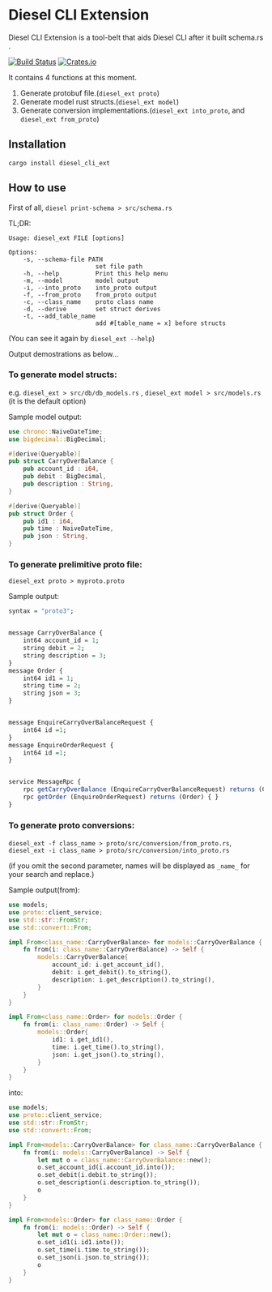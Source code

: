 # Diesel CLI Extension

Diesel CLI Extension is a tool-belt that aids Diesel CLI after it built schema.rs .

[![Build Status](https://travis-ci.org/abbychau/diesel_cli_ext.svg)](https://travis-ci.org/abbychau/diesel_cli_ext)
[![Crates.io](https://img.shields.io/crates/v/diesel_cli_ext.svg)](https://crates.io/crates/diesel_cli_ext)
<!-- [![Coverage Status](https://coveralls.io/repos/github/abbychau/diesel_cli_ext/badge.svg?branch=master)](https://coveralls.io/github/abbychau/diesel_cli_ext?branch=master) -->

It contains 4 functions at this moment.
1. Generate protobuf file.(`diesel_ext proto`)
2. Generate model rust structs.(`diesel_ext model`)
3. Generate conversion implementations.(`diesel_ext into_proto`, and `diesel_ext from_proto`)

## Installation
`cargo install diesel_cli_ext`

## How to use
First of all, `diesel print-schema > src/schema.rs` 

TL;DR: 

```
Usage: diesel_ext FILE [options]

Options:
    -s, --schema-file PATH
                        set file path
    -h, --help          Print this help menu
    -m, --model         model output
    -i, --into_proto    into_proto output
    -f, --from_proto    from_proto output
    -c, --class_name    proto class name
    -d, --derive        set struct derives
    -t, --add_table_name 
                        add #[table_name = x] before structs
```

(You can see it again by `diesel_ext --help`)

Output demostrations as below...


### To generate model structs:
e.g. `diesel_ext > src/db/db_models.rs` , `diesel_ext model > src/models.rs` (it is the default option)

Sample model output:
``` rust
use chrono::NaiveDateTime;
use bigdecimal::BigDecimal;

#[derive(Queryable)]
pub struct CarryOverBalance {
    pub account_id : i64,
    pub debit : BigDecimal,
    pub description : String,
}

#[derive(Queryable)]
pub struct Order {
    pub id1 : i64,
    pub time : NaiveDateTime,
    pub json : String,
}
```

### To generate prelimitive proto file:
`diesel_ext proto > myproto.proto`

Sample output:
``` r
syntax = "proto3";


message CarryOverBalance {
    int64 account_id = 1;
    string debit = 2;
    string description = 3;
}
message Order {
    int64 id1 = 1;
    string time = 2;
    string json = 3;
}


message EnquireCarryOverBalanceRequest {
    int64 id =1;
}
message EnquireOrderRequest {
    int64 id =1;
}


service MessageRpc {
    rpc getCarryOverBalance (EnquireCarryOverBalanceRequest) returns (CarryOverBalance) { }
    rpc getOrder (EnquireOrderRequest) returns (Order) { }
}
```

### To generate proto conversions:
`diesel_ext -f class_name > proto/src/conversion/from_proto.rs`, `diesel_ext -i class_name > proto/src/conversion/into_proto.rs`

(if you omit the second parameter, names will be displayed as `_name_` for your search and replace.)

Sample output(from):
``` rust
use models;
use proto::client_service;
use std::str::FromStr;
use std::convert::From;

impl From<class_name::CarryOverBalance> for models::CarryOverBalance {
    fn from(i: class_name::CarryOverBalance) -> Self {
        models::CarryOverBalance{
            account_id: i.get_account_id(),
            debit: i.get_debit().to_string(),
            description: i.get_description().to_string(),
        }
    }
}

impl From<class_name::Order> for models::Order {
    fn from(i: class_name::Order) -> Self {
        models::Order{
            id1: i.get_id1(),
            time: i.get_time().to_string(),
            json: i.get_json().to_string(),
        }
    }
}

```

into:
``` rust
use models;
use proto::client_service;
use std::str::FromStr;
use std::convert::From;

impl From<models::CarryOverBalance> for class_name::CarryOverBalance {
    fn from(i: models::CarryOverBalance) -> Self {
        let mut o = class_name::CarryOverBalance::new();
        o.set_account_id(i.account_id.into());
        o.set_debit(i.debit.to_string());
        o.set_description(i.description.to_string());
        o
    }
}

impl From<models::Order> for class_name::Order {
    fn from(i: models::Order) -> Self {
        let mut o = class_name::Order::new();
        o.set_id1(i.id1.into());
        o.set_time(i.time.to_string());
        o.set_json(i.json.to_string());
        o
    }
}
```
